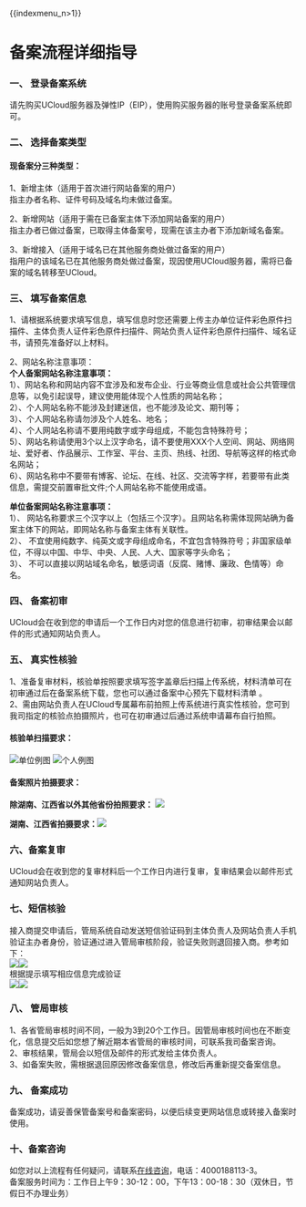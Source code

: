 {{indexmenu_n>1}}

# 备案流程详细指导

### 一、 登录备案系统

请先购买UCloud服务器及弹性IP（EIP），使用购买服务器的账号登录备案系统即可。  

### 二、 选择备案类型

#### 现备案分三种类型：  

1、新增主体（适用于首次进行网站备案的用户）  
指主办者名称、证件号码及域名均未做过备案。  

2、新增网站（适用于需在已备案主体下添加网站备案的用户）  
指主办者已做过备案，已取得主体备案号，现需在该主办者下添加新域名备案。  

3、新增接入（适用于域名已在其他服务商处做过备案的用户）  
指用户的该域名已在其他服务商处做过备案，现因使用UCloud服务器，需将已备案的域名转移至UCloud。  

### 三、 填写备案信息

1、请根据系统要求填写信息，填写信息时您还需要上传主办单位证件彩色原件扫描件、主体负责人证件彩色原件扫描件、网站负责人证件彩色原件扫描件、域名证书，请预先准备好以上材料。  

2、网站名称注意事项：  
**个人备案网站名称注意事项：**  
1）、网站名称和网站内容不宜涉及和发布企业、行业等商业信息或社会公共管理信息等，以免引起误导，建议使用能体现个人性质的网站名称；  
2）、个人网站名称不能涉及封建迷信，也不能涉及论文、期刊等；  
3）、个人网站名称请勿涉及个人姓名、地名；  
4）、个人网站名称请不要用纯数字或字母组成，不能包含特殊符号；  
5）、网站名称请使用3个以上汉字命名，请不要使用XXX个人空间、网站、网络网址、爱好者、作品展示、工作室、平台、主页、热线、社团、导航等这样的格式命名网站；  
6）、网站名称中不要带有博客、论坛、在线、社区、交流等字样，若要带有此类信息，需提交前置审批文件;个人网站名称不能使用成语。  

**单位备案网站名称注意事项：**  
1）、 网站名称要求三个汉字以上（包括三个汉字）。且网站名称需体现网站确为备案主体下的网站，即网站名称与备案主体有关联性。  
2）、 不宜使用纯数字、纯英文或字母组成命名，不宜包含特殊符号；非国家级单位，不得以中国、中华、中央、人民、人大、国家等字头命名；  
3）、 不可以直接以网站域名命名，敏感词语（反腐、赌博、廉政、色情等）命名。  

### 四、 备案初审

UCloud会在收到您的申请后一个工作日内对您的信息进行初审，初审结果会以邮件的形式通知网站负责人。  

### 五、 真实性核验

1、准备复审材料，核验单按照要求填写签字盖章后扫描上传系统，材料清单可在初审通过后在备案系统下载，您也可以通过备案中心预先下载材料清单
。  
2、需由网站负责人在UCloud专属幕布前拍照上传系统进行真实性核验，您可到我司指定的核验点拍摄照片，也可在初审通过后通过系统申请幕布自行拍照。  

#### 核验单扫描要求： 

![单位例图](/images/guidance/备案流程详细指导_核验单单位例图.jpg)
![个人例图](/images/guidance/备案流程详细指导_核验单个人例图.jpg)

#### 备案照片拍摄要求：

**除湖南、江西省以外其他省份拍照要求：** ![](/images/guidance/备案流程详细指导_拍照要求非手持证件.jpg)

**湖南、江西省拍摄要求：**![](/images/guidance/备案流程详细指导_拍照要求手持证件.jpg)

### 六、备案复审

UCloud会在收到您的复审材料后一个工作日内进行复审，复审结果会以邮件形式通知网站负责人。  

### 七、短信核验

接入商提交申请后，管局系统自动发送短信验证码到主体负责人及网站负责人手机验证主办者身份，验证通过进入管局审核阶段，验证失败则退回接入商。参考如下：  
![](/images/guidance/备案流程详细指导_短信1.png)![](/images/guidance/备案流程详细指导_短信2.png)  
根据提示填写相应信息完成验证  
![](/images/guidance/备案流程详细指导_短信3.png)![](/images/guidance/备案流程详细指导_短信4.png)

### 八、 管局审核

1、各省管局审核时间不同，一般为3到20个工作日。因管局审核时间也在不断变化，信息提交后如您想了解近期本省管局的审核时间，可联系我司备案咨询。  
2、审核结果，管局会以短信及邮件的形式发给主体负责人。  
3、如备案失败，需根据退回原因修改备案信息，修改后再重新提交备案信息。

### 九、 备案成功

备案成功，请妥善保管备案号和备案密码，以便后续变更网站信息或转接入备案时使用。

### 十、备案咨询

如您对以上流程有任何疑问，请联系[在线咨询](https://spt.ucloud.cn/30002)，电话：4000188113-3。  
备案服务时间为：工作日上午9：30-12：00，下午13：00-18：30（双休日，节假日不办理业务）
